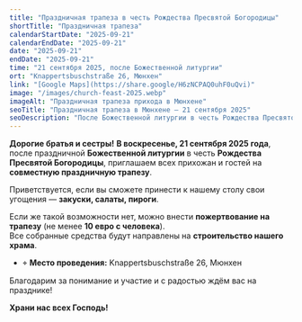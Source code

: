```yaml
---
title: "Праздничная трапеза в честь Рождества Пресвятой Богородицы"
shortTitle: "Праздничная трапеза"
calendarStartDate: "2025-09-21"
calendarEndDate: "2025-09-21"
date: "2025-09-21"
endDate: "2025-09-21"
time: "21 сентября 2025, после Божественной литургии"
ort: "Knappertsbuschstraße 26, Мюнхен"
link: "[Google Maps](https://share.google/H6zNCPAQ0uhF0uQvi)"
image: "/images/church-feast-2025.webp"
imageAlt: "Праздничная трапеза прихода в Мюнхене"
seoTitle: "Праздничная трапеза в Мюнхене — 21 сентября 2025"
seoDescription: "После Божественной литургии в честь Рождества Пресвятой Богородицы приглашаем прихожан и гостей на праздничную трапезу. Место: Knappertsbuschstraße 26, Мюнхен."
---
```


**Дорогие братья и сестры!**
**В воскресенье, 21 сентября 2025 года**, после праздничной **Божественной литургии** в честь **Рождества Пресвятой Богородицы**, приглашаем всех прихожан и гостей на **совместную праздничную трапезу**.

Приветствуется, если вы сможете принести к нашему столу свои угощения — **закуски, салаты, пироги**.  

Если же такой возможности нет, можно внести **пожертвование на трапезу** (не менее **10 евро с человека**).  
Все собранные средства будут направлены на **строительство нашего храма**.

- ⌖ **Место проведения:** Knappertsbuschstraße 26, Мюнхен  

Благодарим за понимание и участие и с радостью ждём вас на празднике!  

**Храни нас всех Господь!**
